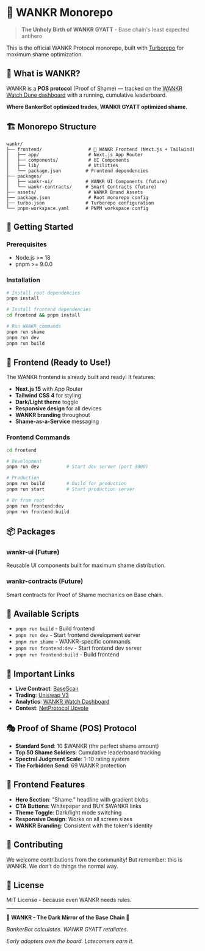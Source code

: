 # 🚀 WANKR Monorepo

> **The Unholy Birth of WANKR GYATT** - Base chain's least expected antihero

This is the official WANKR Protocol monorepo, built with [Turborepo](https://turbo.build/repo) for maximum shame optimization.

## 🌟 What is WANKR?

WANKR is a **POS protocol** (Proof of Shame) — tracked on the [WANKR Watch Dune dashboard](https://dune.com/mrpapawheelie/wankr-watch) with a running, cumulative leaderboard.

**Where BankerBot optimized trades, WANKR GYATT optimized shame.**

## 🏗️ Monorepo Structure

```
wankr/
├── frontend/                 # 🎨 WANKR Frontend (Next.js + Tailwind)
│   ├── app/                  # Next.js App Router
│   ├── components/           # UI Components
│   ├── lib/                  # Utilities
│   └── package.json         # Frontend dependencies
├── packages/
│   ├── wankr-ui/            # WANKR UI Components (future)
│   └── wankr-contracts/     # Smart Contracts (future)
├── assets/                   # WANKR Brand Assets
├── package.json              # Root monorepo config
├── turbo.json               # Turborepo configuration
└── pnpm-workspace.yaml      # PNPM workspace config
```

## 🚀 Getting Started

### Prerequisites

- Node.js >= 18
- pnpm >= 9.0.0

### Installation

```bash
# Install root dependencies
pnpm install

# Install frontend dependencies
cd frontend && pnpm install

# Run WANKR commands
pnpm run shame
pnpm run dev
pnpm run build
```

## 📱 Frontend (Ready to Use!)

The WANKR frontend is already built and ready! It features:

- **Next.js 15** with App Router
- **Tailwind CSS 4** for styling
- **Dark/Light theme** toggle
- **Responsive design** for all devices
- **WANKR branding** throughout
- **Shame-as-a-Service** messaging

### Frontend Commands

```bash
cd frontend

# Development
pnpm run dev          # Start dev server (port 3000)

# Production
pnpm run build        # Build for production
pnpm run start        # Start production server

# Or from root
pnpm run frontend:dev
pnpm run frontend:build
```

## 📦 Packages

### wankr-ui (Future)
Reusable UI components built for maximum shame distribution.

### wankr-contracts (Future)
Smart contracts for Proof of Shame mechanics on Base chain.

## 🎯 Available Scripts

- `pnpm run build` - Build frontend
- `pnpm run dev` - Start frontend development server
- `pnpm run shame` - WANKR-specific commands
- `pnpm run frontend:dev` - Start frontend dev server
- `pnpm run frontend:build` - Build frontend

## 🔗 Important Links

- **Live Contract**: [BaseScan](https://basescan.org/token/0xa207c6e67cea08641503947ac05c65748bb9bb07)
- **Trading**: [Uniswap V3](https://app.uniswap.org/explore/tokens/base/0xa207c6e67cea08641503947ac05c65748bb9bb07)
- **Analytics**: [WANKR Watch Dashboard](https://dune.com/mrpapawheelie/wankr-watch)
- **Contest**: [NetProtocol Upvote](https://www.netprotocol.app/app/token/base/0xa207c6e67cea08641503947ac05c65748bb9bb07)

## 🎭 Proof of Shame (POS) Protocol

- **Standard Send**: 10 $WANKR (the perfect shame amount)
- **Top 50 Shame Soldiers**: Cumulative leaderboard tracking
- **Spectral Judgment Scale**: 1-10 rating system
- **The Forbidden Send**: 69 WANKR protection

## 🚀 Frontend Features

- **Hero Section**: "Shame." headline with gradient blobs
- **CTA Buttons**: Whitepaper and BUY $WANKR links
- **Theme Toggle**: Dark/light mode switching
- **Responsive Design**: Works on all screen sizes
- **WANKR Branding**: Consistent with the token's identity

## 🤝 Contributing

We welcome contributions from the community! But remember: this is WANKR. We don't do things the normal way.

## 📄 License

MIT License - because even WANKR needs rules.

---

**🚀 WANKR - The Dark Mirror of the Base Chain 🚀**

*BankerBot calculates. WANKR GYATT retaliates.*

*Early adopters own the board. Latecomers earn it.*
